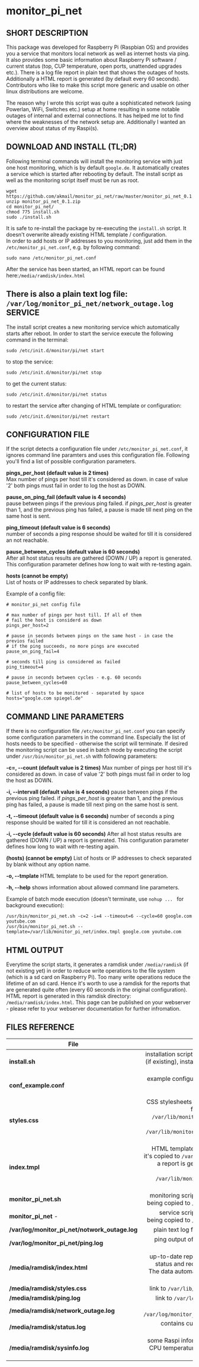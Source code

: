monitor_pi_net
==============

SHORT DESCRIPTION
-----------------
This package was developed for Raspberry Pi (Raspbian OS) and provides you a service that monitors local network as well as internet hosts via ping. It also provides some basic information about Raspberry Pi software / current status (top, CUP temperature, open ports, unattended upgrades etc.). There is a log file report in plain text that shows the outages of hosts. Additionally a HTML report is generated (by default every 60 seconds). Contributors who like to make this script more generic and usable on other linux distributions are welcome.

The reason why I wrote this script was quite a sophisticated network (using Powerlan, WiFi, Switches etc.) setup at home resulting in some notable outages of internal and external connections. It has helped me lot to find where the weaknesses of the network setup are. Additionally I wanted an overview about status of my Raspi(s).

DOWNLOAD AND INSTALL (TL;DR)
----------------------------
Following terminal commands will install the monitoring service with just one host monitoring, which is by default `google.de`. It automatically creates a service which is started after rebooting by default. The install script as well as the monitoring script itself must be run as root.

    wget https://github.com/akmail/monitor_pi_net/raw/master/monitor_pi_net_0.1.zip
    unzip monitor_pi_net_0.1.zip
    cd monitor_pi_net/
    chmod 775 install.sh
    sudo ./install.sh

It is safe to re-install the package by re-executing the `install.sh` script. It doesn't overwrite already existing HTML template / configuration.  
In order to add hosts or IP addresses to you monitoring, just add them in the `/etc/monitor_pi_net.conf`, e.g. by following command:

    sudo nano /etc/monitor_pi_net.conf
    
After the service has been started, an HTML report can be found here:`/media/ramdisk/index.html`

There is also a plain text log file: `/var/log/monitor_pi_net/network_outage.log`
   
SERVICE
-------
The install script creates a new monitoring service which automatically starts after reboot. In order to start the service execute the following command in the terminal:

    sudo /etc/init.d/monitor/pi/net start

to stop the service:

    sudo /etc/init.d/monitor/pi/net stop

to get the current status:

    sudo /etc/init.d/monitor/pi/net status

to restart the service after changing of HTML template or configuration:

    sudo /etc/init.d/monitor/pi/net restart

CONFIGURATION FILE
------------------
If the script detects a configuration file under `/etc/monitor_pi_net.conf`, it ignores command line paramters and uses this configuration file. Following you'll find a list of possible configuration parameters.

**pings_per_host (default value is 2 times)**  
Max number of pings per host till it's considered as down. in case of value '2' both pings must fail in order to log the host as DOWN.

**pause_on_ping_fail (default value is 4 seconds)**  
pause between pings if the previous ping failed. if *pings_per_host* is greater than 1, and the previous ping has failed, a pause is made till next ping on the same host is sent.

**ping_timeout (default value is 6 seconds)**  
number of seconds a ping response should be waited for till it is considered an not reachable.

**pause_between_cycles (default value is 60 seconds)**  
After all host status results are gathered (DOWN / UP) a report is generated. This configuration parameter defines how long to wait with re-testing again.

**hosts (cannot be empty)**  
List of hosts or IP addresses to check separated by blank.

Example of a config file:

    # monitor_pi_net config file

    # max number of pings per host till. If all of them
    # fail the host is considerd as down
    pings_per_host=2

    # pause in seconds between pings on the same host - in case the previos failed
    # if the ping succeeds, no more pings are executed
    pause_on_ping_fail=4

    # seconds till ping is considered as failed
    ping_timeout=4

    # pause in seconds between cycles - e.g. 60 seconds
    pause_between_cycles=60

    # list of hosts to be monitored - separated by space
    hosts="google.com spiegel.de"

    
COMMAND LINE PARAMETERS
-----------------------
If there is no configuration file `/etc/monitor_pi_net.conf` you can specify some configuration parameters in the command line. Especially the list of hosts needs to be specified - otherwise the script will terminate. If desired the monitoring script can be used in batch mode by executing the script under `/usr/bin/monitor_pi_net.sh` with following parameters:

**-c=, --count (default value is 2 times)**
Max number of pings per host till it's considered as down. in case of value '2' both pings must fail in order to log the host as DOWN.

**-i, --intervall (default value is 4 seconds)**
pause between pings if the previous ping failed. if *pings_per_host* is greater than 1, and the previous ping has failed, a pause is made till next ping on the same host is sent.

**-t, --timeout (default value is 6 seconds)**
number of seconds a ping response should be waited for till it is considered an not reachable.

**-i, --cycle (default value is 60 seconds)**
After all host status results are gathered (DOWN / UP) a report is generated. This configuration parameter defines how long to wait with re-testing again.

**(hosts) (cannot be empty)**
List of hosts or IP addresses to check separated by blank without any option name.

**-o, --tmplate**
HTML template to be used for the report generation.

**-h, --help**
shows information about allowed command line parameters.

Example of batch mode execution (doesn't terminate, use `nohup ... ` for background execution):

    /usr/bin/monitor_pi_net.sh -c=2 -i=4 --timeout=6 --cycle=60 google.com youtube.com
    /usr/bin/monitor_pi_net.sh --template=/var/lib/monitor_pi_net/index.tmpl google.com youtube.com

HTML OUTPUT
-----------
Everytime the script starts, it generates a ramdisk under `/media/ramdisk` (if not existing yet) in order to reduce write operations to the file system (which is a sd card on Raspberry Pi). Too many write operations reduce the lifetime of an sd card. Hence it's worth to use a ramdisk for the reports that are generated quite often (every 60 seconds in the original configuration).  
HTML report is generated in this ramdisk directory: `/media/ramdisk/index.html`.
This page can be published on your webserver - please refer to your webserver documentation for further infromation.

FILES REFERENCE
--------------------
| File        | Description  |
| ------------- | -----:|
| **install.sh** | installation script, can be re-executed. Stops (if existing), installs and starts the monitoring service. |
| **conf_example.conf** | example configuration file, is copying during the first installation to `/etc/monitor_pi_net.conf` |
| **styles.css** | CSS stylesheets for HTML report. During the first installation it's copied to `/var/lib/monitor_pi_net`. When a report is generated, a copy from `/var/lib/monitor_pi_net/styles.css`is being copied to `/media/ramdisk` |
| **index.tmpl** | HTML template. During the first installation it's copied to `/var/lib/monitor_pi_net`. When a report is generated, `index.html`is being generated from `/var/lib/monitor_pi_net/index.tmpl` and copied to `/media/ramdisk` |
| **monitor_pi_net.sh** | monitoring script, with every installation it's being copied to `/usr/bin/monitor_pi_net.sh` |
| **monitor_pi_net** -|service script, with every installation it's being copied to `/etc/init.d/monitor_pi_net` |
| **/var/log/monitor_pi_net/notwork_outage.log** | plain text log file of the monitoring service |
| **/var/log/monitor_pi_net/ping.log** | ping output of all failed pings - for further investigation |
| **/media/ramdisk/index.html** | up-to-date report about raspi, current host status and recent host availability history. The data automatically updates, no browser refresh is necessary. |
| **/media/ramdisk/styles.css** | link to `/var/lib/monitor_pi_net/styles.css` |
| **/media/ramdisk/ping.log** | link to `/var/log/monitor_pi_net/ping.log` |
| **/media/ramdisk/network_outage.log** | link to `/var/log/monitor_pi_net/network_outage.log` |
| **/media/ramdisk/status.log** | contains curent availability status for all hosts, one line per host |
| **/media/ramdisk/sysinfo.log** | some Raspi information such as top, netstat, CPU temperature, unattended upgrade logs etc. |
